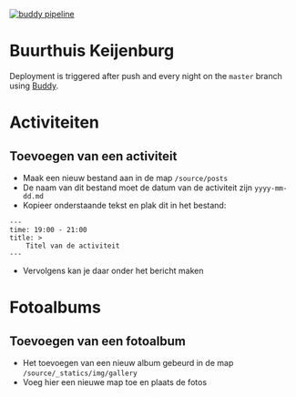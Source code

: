 [![buddy pipeline](https://app.buddy.works/gngr/buurthuiskeijenburg/pipelines/pipeline/239412/badge.svg?token=88e6b35c51b4c8ac96083698125b4321aab8eb9303524493acff80059aabb5ca "buddy pipeline")](https://app.buddy.works/gngr/buurthuiskeijenburg/pipelines/pipeline/239412)

# Buurthuis Keijenburg

Deployment is triggered after push and every night on the `master` branch using [Buddy](https://app.buddy.works).

# Activiteiten
## Toevoegen van een activiteit

- Maak een nieuw bestand aan in de map `/source/posts`
- De naam van dit bestand moet de datum van de activiteit zijn `yyyy-mm-dd.md`
- Kopieer onderstaande tekst en plak dit in het bestand:
```
---
time: 19:00 - 21:00
title: >
    Titel van de activiteit
---
```
- Vervolgens kan je daar onder het bericht maken

# Fotoalbums
## Toevoegen van een fotoalbum

- Het toevoegen van een nieuw album gebeurd in de map `/source/_statics/img/gallery`
- Voeg hier een nieuwe map toe en plaats de fotos